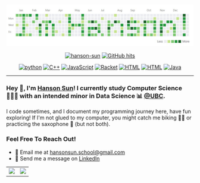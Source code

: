 <picture>
 <img alt="YOUR-ALT-TEXT" src="assets/banner.jpg">
</picture>
<p align="center">
    <a href="https://github.com/hanson-sun" target="_blank"><img alt="hanson-sun" src="https://badges.pufler.dev/visits/hanson-sun/hanson-sun?logo=GitHub&label=visits&color=success&logoColor=white&style=flat-square"/></a>
    <a href="https://github.com/hanson-sun/hanson-sun" target="_blank"><img alt="GitHub hits" src="https://img.shields.io/github/last-commit/hanson-sun/hanson-sun?label=profile%20updated&style=flat-square"></a>
</p>
<p align="center">
    <a href="https://github.com/hanson-sun?tab=repositories&language=python" target="_blank"><img alt="python" src="https://img.shields.io/badge/-python-5391FE?style=flat-square&logo=Python&logoColor=white"></a>
    <a href="https://github.com/hanson-sun?tab=repositories&language=c%2B%2B" target="_blank"><img alt="C++" src="https://img.shields.io/badge/-C%2B%2B-5391FE?style=flat-square&logo=C%2B%2B&logoColor=white"></a>
    <a href="https://github.com/hanson-sun?tab=repositories&language=JavaScript" target="_blank"><img alt="JavaScript" src="https://img.shields.io/badge/-JavaScript-5391FE?style=flat-square&logo=JavaScript&logoColor=white"></a>
    <!--<a href="https://github.com/hanson-sun?tab=repositories&language=TeX" target="_blank"><img alt="LaTeX" src="https://img.shields.io/badge/-LaTeX-5391FE?style=flat-square&logo=LaTeX&logoColor=white"></a>-->
    <a href="https://github.com/hanson-sun?tab=repositories&language=Racket" target="_blank"><img alt="Racket" src="https://img.shields.io/badge/-Racket-5391FE?style=flat-square&logo=Racket&logoColor=white"></a>
    <a href="https://github.com/hanson-sun?tab=repositories&language=HTML" target="_blank"><img alt="HTML" src="https://img.shields.io/badge/-HTML-5391FE?style=flat-square&logo=html5&logoColor=white"></a>
    <a href="https://github.com/hanson-sun?tab=repositories&language=jupyter+notebook" target="_blank"><img alt="HTML" src="https://img.shields.io/badge/-Jupyter-5391FE?style=flat-square&logo=Jupyter&logoColor=white"></a>
    <a href="https://github.com/hanson-sun?tab=repositories&language=java" target="_blank"><img alt="Java" src="https://img.shields.io/badge/-Java-5391FE?style=flat-square&logo=java&logoColor=white"></a>
</p>

---

### Hey 👋, I'm [Hanson Sun](https://hanson-sun.github.io/)! I currently study Computer Science 👨🏻‍💻 with an intended minor in Data Science 📊 [@UBC](https://www.ubc.ca/). 

I code sometimes, and I document my programming journey here, have fun exploring! If I'm not glued to my computer, you might catch me biking :biking_man: or practicing the saxophone :saxophone: (but not both).

### Feel Free To Reach Out!
- :email: Email me at [hansonsun.school@gmail.com](hansonsun.school@gmail.com)
- 💬 Send me a message on [LinkedIn](https://www.linkedin.com/in/hanson-sun/) 

<table border="0">

 <tr>
    <td><img src = https://github-readme-stats.vercel.app/api?username=hanson-sun&show_icons=true&theme=tokyonight></td>
    <td><img src = https://github-readme-stats.vercel.app/api/top-langs/?username=hanson-sun&show_icons=true&theme=tokyonight&layout=compact></td>
 </tr>
</table>
